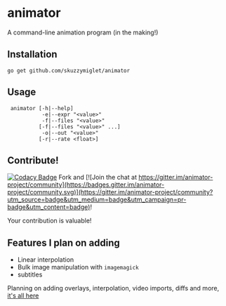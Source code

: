 # animator

A command-line animation program (in the making!)

## Installation

`go get github.com/skuzzymiglet/animator`

## Usage

```
 animator [-h|--help]
           -e|--expr "<value>"
           -f|--files "<value>"
          [-f|--files "<value>" ...]
           -o|--out "<value>"
          [-r|--rate <float>]
```

## Contribute!

[![Codacy Badge](https://api.codacy.com/project/badge/Grade/48c392bbae3c4daf95e952ff0181a3dd)](https://app.codacy.com/manual/skuzzymiglet/animator?utm_source=github.com&utm_medium=referral&utm_content=skuzzymiglet/animator&utm_campaign=Badge_Grade_Dashboard)
Fork and [![Join the chat at https://gitter.im/animator-project/community](https://badges.gitter.im/animator-project/community.svg)](https://gitter.im/animator-project/community?utm_source=badge&utm_medium=badge&utm_campaign=pr-badge&utm_content=badge)!

Your contribution is valuable!

## Features I plan on adding

+ Linear interpolation
+ Bulk image manipulation with `imagemagick`
+ subtitles

Planning on adding overlays, interpolation, video imports, diffs and more, [it's all here](https://github.com/skuzzymiglet/animator/blob/master/spec.md)
